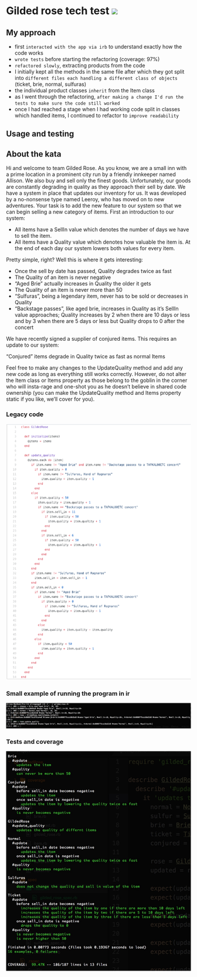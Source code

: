 # Gilded rose tech test   <a href="https://codeclimate.com/github/AlinaGoaga/GildedRose/maintainability"><img src="https://api.codeclimate.com/v1/badges/62eee2ff725bfeaec39c/maintainability" /></a>

## My approach

- first ```interacted with the app via irb``` to understand exactly how the code works
- ```wrote tests``` before starting the refactoring (coverage: 97%)
- ```refactored slowly```, extracting products from the code
- I initially kept all the methods in the same file after which they got split into ```different files each handling a different class of objects``` (ticket, brie, normal, sulfuras)
- the individual product classes ```inherit``` from the Item class
- as I went through the refactoring, ```after making a change I'd run the tests to make sure the code still worked```
- once I had reached a stage when I had working code split in classes which handled items, I continued to refactor to ```improve readability```

## Usage and testing


## About the kata

Hi and welcome to team Gilded Rose. As you know, we are a small inn with a prime location in a prominent city run by a friendly innkeeper named Allison. We also buy and sell only the finest goods. Unfortunately, our goods are constantly degrading in quality as they approach their sell by date. We have a system in place that updates our inventory for us. It was developed by a no-nonsense type named Leeroy, who has moved on to new adventures. Your task is to add the new feature to our system so that we can begin selling a new category of items. First an introduction to our system:

* All items have a SellIn value which denotes the number of days we have to sell the item.
* All items have a Quality value which denotes how valuable the item is. At the end of each day our system lowers both values for every item.

Pretty simple, right? Well this is where it gets interesting:

* Once the sell by date has passed, Quality degrades twice as fast 
* The Quality of an item is never negative
* “Aged Brie” actually increases in Quality the older it gets
* The Quality of an item is never more than 50
* “Sulfuras”, being a legendary item, never has to be sold or decreases in Quality
* “Backstage passes”, like aged brie, increases in Quality as it’s SellIn value approaches; Quality increases by 2 when there are 10 days or less and by 3 when there are 5 days or less but Quality drops to 0 after the concert

We have recently signed a supplier of conjured items. This requires an update to our system:

“Conjured” items degrade in Quality twice as fast as normal Items

Feel free to make any changes to the UpdateQuality method and add any new code as long as everything still works correctly. However, do not alter the Item class or Items property as those belong to the goblin in the corner who will insta-rage and one-shot you as he doesn’t believe in shared code ownership (you can make the UpdateQuality method and Items property static if you like, we’ll cover for you).

### Legacy code

![Gilded Rose](https://github.com/AlinaGoaga/GildedRose/blob/master/images/gilded_rose.png)

### Small example of running the program in ir

![Example](https://github.com/AlinaGoaga/GildedRose/blob/master/images/gilded_rose_in_irb.jpeg)

### Tests and coverage

![Rspec output](https://github.com/AlinaGoaga/GildedRose/blob/master/images/running_rspec.jpeg)

